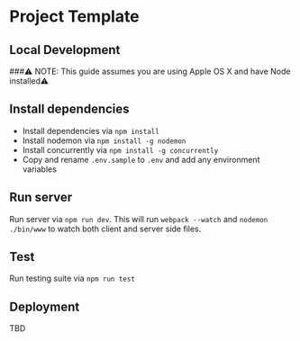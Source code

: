 # Project Template

Local Development
-----------------
###:warning: NOTE: This guide assumes you are using Apple OS X and have Node installed:warning:
## Install dependencies
- Install dependencies via `npm install`
- Install nodemon via `npm install -g nodemon`
- Install concurrently via `npm install -g concurrently`
- Copy and rename `.env.sample` to `.env` and add any environment variables

## Run server
Run server via `npm run dev`. This will run `webpack --watch` and `nodemon ./bin/www` to watch both client and server side files.

## Test
Run testing suite via `npm run test`

## Deployment
TBD
